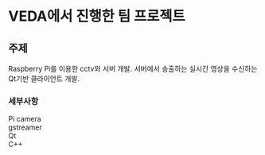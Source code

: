 # VEDA에서 진행한 팀 프로젝트
## 주제
Raspberry Pi를 이용한 cctv와 서버 개발. 서버에서 송출하는 실시간 영상을 수신하는 Qt기반 클라이언트 개발.
### 세부사항
Pi camera  
gstreamer  
Qt  
C++
